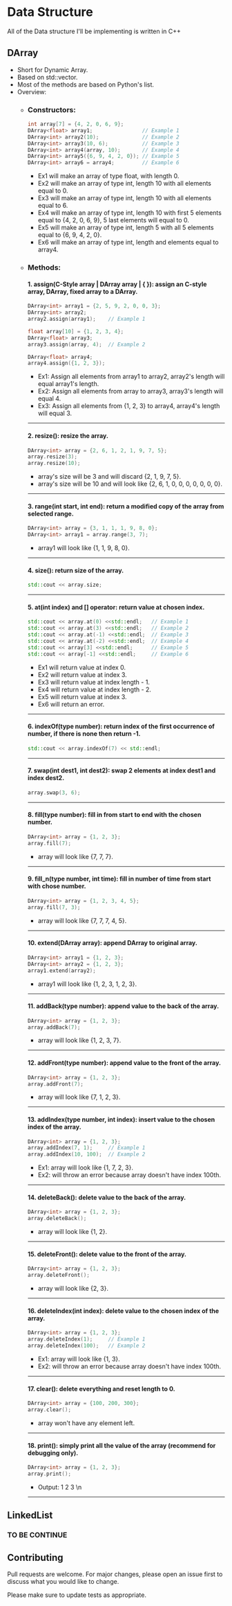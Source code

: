 
# Data Structure
All of the Data structure I'll be implementing is written in C++

## DArray
- Short for Dynamic Array.
- Based on std::vector.
- Most of the methods are based on Python's list.
- Overview:
    - ### Constructors:
        ```C++
        int array[7] = {4, 2, 0, 6, 9};
        DArray<float> array1;                // Example 1
        DArray<int> array2(10);              // Example 2
        DArray<int> array3(10, 6);           // Example 3
        DArray<int> array4(array, 10);       // Example 4
        DArray<int> array5({6, 9, 4, 2, 0}); // Example 5
        DArray<int> array6 = array4;         // Example 6
        ```
        - Ex1 will make an array of type float, with length 0.
        - Ex2 will make an array of type int, length 10 with all elements equal to 0.
        - Ex3 will make an array of type int, length 10 with all elements equal to 6.
        - Ex4 will make an array of type int, length 10 with first 5 elements equal to {4, 2, 0, 6, 9}, 5 last elements will equal to 0.
        - Ex5 will make an array of type int, length 5 with all 5 elements equal to {6, 9, 4, 2, 0}.
        - Ex6 will make an array of type int, length and elements equal to array4.

    - ### Methods:
        #### 1. assign(C-Style array | DArray<type> array | { }): assign an C-style array, DArray, fixed array to a DArray.
        ```C++
        DArray<int> array1 = {2, 5, 9, 2, 0, 0, 3};
        DArray<int> array2;
        array2.assign(array1);    // Example 1

        float array[10] = {1, 2, 3, 4};
        DArray<float> array3;
        array3.assign(array, 4);  // Example 2

        DArray<float> array4;
        array4.assign({1, 2, 3});
        ```
        - Ex1: Assign all elements from array1 to array2, array2's length will equal array1's length.
        - Ex2: Assign all elements from array to array3, array3's length will equal 4.
        - Ex3: Assign all elements from {1, 2, 3} to array4, array4's length will equal 3.
        ---
        #### 2. resize(): resize the array.
        ```C++
        DArray<int> array = {2, 6, 1, 2, 1, 9, 7, 5};
        array.resize(3);
        array.resize(10);
        ```
        - array's size will be 3 and will discard {2, 1, 9, 7, 5}.
        - array's size will be 10 and will look like {2, 6, 1, 0, 0, 0, 0, 0, 0, 0}.
        ---
        #### 3. range(int start, int end): return a modified copy of the array from selected range.
        ```C++
        DArray<int> array = {3, 1, 1, 1, 9, 8, 0};
        DArray<int> array1 = array.range(3, 7);
        ```
        - array1 will look like {1, 1, 9, 8, 0}.
        ---
        #### 4. size(): return size of the array.
        ```C++
        std::cout << array.size;
        ```
        ---
        #### 5. at(int index) and [] operator: return value at chosen index.
        ```C++
        std::cout << array.at(0) <<std::endl;   // Example 1
        std::cout << array.at(3) <<std::endl;   // Example 2
        std::cout << array.at(-1) <<std::endl;  // Example 3
        std::cout << array.at(-2) <<std::endl;  // Example 4
        std::cout << array[3] <<std::endl;      // Example 5
        std::cout << array[-1] <<std::endl;     // Example 6
        ```
        - Ex1 will return value at index 0.
        - Ex2 will return value at index 3.
        - Ex3 will return value at index length - 1.
        - Ex4 will return value at index length - 2.
        - Ex5 will return value at index 3.
        - Ex6 will return an error.
        ---
        #### 6. indexOf(type number): return index of the first occurrence of number, if there is none then return -1.
        ```C++
        std::cout << array.indexOf(7) << std::endl;
        ```
        ---
        #### 7. swap(int dest1, int dest2): swap 2 elements at index dest1 and index dest2.
        ```C++
        array.swap(3, 6);
        ```
        ---
        #### 8. fill(type number): fill in from start to end with the chosen number.
        ```C++
        DArray<int> array = {1, 2, 3};
        array.fill(7);
        ```
        - array will look like {7, 7, 7}.
        ---
        #### 9. fill_n(type number, int time): fill in number of time from start with chose number.
        ```C++
        DArray<int> array = {1, 2, 3, 4, 5};
        array.fill(7, 3);
        ```
        - array will look like {7, 7, 7, 4, 5}.
        ---
        #### 10. extend(DArray<type> array): append DArray to original array.
        ```C++
        DArray<int> array1 = {1, 2, 3};
        DArray<int> array2 = {1, 2, 3};
        array1.extend(array2);
        ```
        - array1 will look like {1, 2, 3, 1, 2, 3}.
        ---
        #### 11. addBack(type number): append value to the back of the array.
        ```C++
        DArray<int> array = {1, 2, 3};
        array.addBack(7);
        ```
        - array will look like {1, 2, 3, 7}.
        ---
        #### 12. addFront(type number): append value to the front of the array.
        ```C++
        DArray<int> array = {1, 2, 3};
        array.addFront(7);
        ```
        - array will look like {7, 1, 2, 3}.
        ---
        #### 13. addIndex(type number, int index): insert value to the chosen index of the array.
        ```C++
        DArray<int> array = {1, 2, 3};
        array.addIndex(7, 1);     // Example 1
        array.addIndex(10, 100);  // Example 2
        ```
        - Ex1: array will look like {1, 7, 2, 3}.
        - Ex2: will throw an error because array doesn't have index 100th.
        ---
        #### 14. deleteBack(): delete value to the back of the array.
        ```C++
        DArray<int> array = {1, 2, 3};
        array.deleteBack();
        ```
        - array will look like {1, 2}.
        ---
        #### 15. deleteFront(): delete value to the front of the array.
        ```C++
        DArray<int> array = {1, 2, 3};
        array.deleteFront();
        ```
        - array will look like {2, 3}.
        ---
        #### 16. deleteIndex(int index): delete value to the chosen index of the array.
        ```C++
        DArray<int> array = {1, 2, 3};
        array.deleteIndex(1);     // Example 1
        array.deleteIndex(100);   // Example 2
        ```
        - Ex1: array will look like {1, 3}.
        - Ex2: will throw an error because array doesn't have index 100th.
        ---
        #### 17. clear(): delete everything and reset length to 0.
        ```C++
        DArray<int> array = {100, 200, 300};
        array.clear();
        ```
        - array won't have any element left.
        ---
        #### 18. print(): simply print all the value of the array (recommend for debugging only).
        ```C++
        DArray<int> array = {1, 2, 3};
        array.print();
        ```
        - Output: 1 2 3 \n
        ---
## LinkedList

### TO BE CONTINUE

## Contributing
Pull requests are welcome. For major changes, please open an issue first to discuss what you would like to change.

Please make sure to update tests as appropriate.
